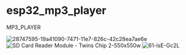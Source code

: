 # esp32_mp3_player
MP3_PLAYER

![28747595-19a41090-7471-11e7-826c-42c28ea7ae6e](https://user-images.githubusercontent.com/112551307/206836015-6ae0abfc-a234-49a1-b6ab-07ba67e46c90.jpeg)
![SD Card Reader Module - Twins Chip 2-550x550w](https://user-images.githubusercontent.com/112551307/206836018-bcd49fba-9a2f-429b-8bc5-7a155d123916.jpg)
![61-lsE-Gc2L](https://user-images.githubusercontent.com/112551307/206836024-c055803c-a428-4de5-ad17-ac46660ef70b.jpg)
